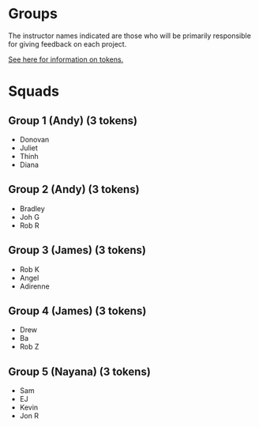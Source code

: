 # Groups

The instructor names indicated are those who will be primarily responsible for giving feedback on each project.

[See here for information on tokens.](readme.md#support)

# Squads

## Group 1 (Andy) (3 tokens)
- Donovan
- Juliet
- Thinh
- Diana

## Group 2 (Andy) (3 tokens)
- Bradley
- Joh G
- Rob R

## Group 3 (James) (3 tokens)
- Rob K
- Angel
- Adirenne

## Group 4 (James) (3 tokens)
- Drew
- Ba
- Rob Z

## Group 5 (Nayana) (3 tokens)
- Sam
- EJ
- Kevin
- Jon R
